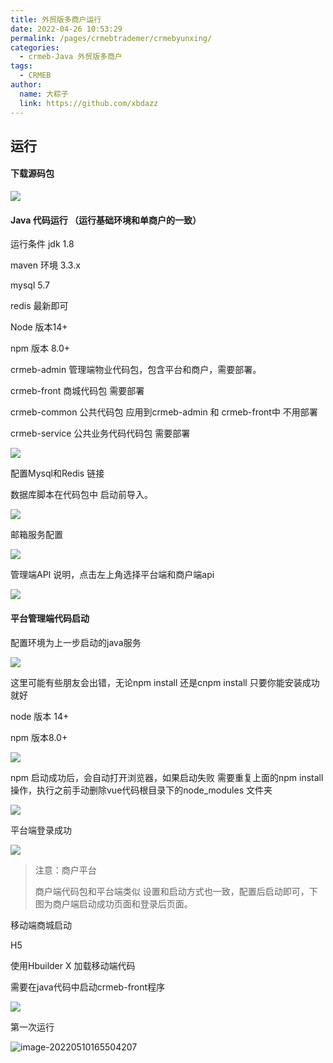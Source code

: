 ```yaml
---
title: 外贸版多商户运行
date: 2022-04-26 10:53:29
permalink: /pages/crmebtrademer/crmebyunxing/
categories:
  - crmeb-Java 外贸版多商户
tags:
  - CRMEB
author: 
  name: 大粽子
  link: https://github.com/xbdazz
---
```

## 运行

#### 下载源码包

![](http://fastly.jsdelivr.net/gh/xbdazz/mypic/img/202205101522962.png)



#### Java 代码运行 （运行基础环境和单商户的一致）

运行条件 jdk 1.8

maven 环境 3.3.x

mysql 5.7

redis 最新即可

Node 版本14+

npm 版本 8.0+

crmeb-admin			 管理端物业代码包，包含平台和商户，需要部署。

crmeb-front				商城代码包 需要部署

crmeb-common		 公共代码包 应用到crmeb-admin 和 crmeb-front中 不用部署

crmeb-service			公共业务代码代码包 需要部署

![](http://fastly.jsdelivr.net/gh/xbdazz/mypic/img/202205101548233.png)

配置Mysql和Redis 链接

数据库脚本在代码包中 启动前导入。

![](http://fastly.jsdelivr.net/gh/xbdazz/mypic/img/202205101607283.png)

邮箱服务配置

![](http://fastly.jsdelivr.net/gh/xbdazz/mypic/img/202205101610558.png)

管理端API 说明，点击左上角选择平台端和商户端api

![](http://fastly.jsdelivr.net/gh/xbdazz/mypic/img/202205101614937.png)

#### 平台管理端代码启动

配置环境为上一步启动的java服务

![](http://fastly.jsdelivr.net/gh/xbdazz/mypic/img/202205101621224.png)

这里可能有些朋友会出错，无论npm install 还是cnpm install 只要你能安装成功就好

node 版本 14+

npm 版本8.0+

![](http://fastly.jsdelivr.net/gh/xbdazz/mypic/img/202205101622300.png)

npm 启动成功后，会自动打开浏览器，如果启动失败 需要重复上面的npm install 操作，执行之前手动删除vue代码根目录下的node_modules 文件夹

![](http://fastly.jsdelivr.net/gh/xbdazz/mypic/img/202205101630629.png)

平台端登录成功

![](http://fastly.jsdelivr.net/gh/xbdazz/mypic/img/202205101634027.png)

> 注意：商户平台
>
> 商户端代码包和平台端类似 设置和启动方式也一致，配置后启动即可，下图为商户端启动成功页面和登录后页面。

移动端商城启动

H5 

使用Hbuilder X 加载移动端代码

需要在java代码中启动crmeb-front程序

![](http://fastly.jsdelivr.net/gh/xbdazz/mypic/img/202205101653438.png)

第一次运行

![image-20220510165504207](http://fastly.jsdelivr.net/gh/xbdazz/mypic/img/202205101655287.png)